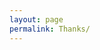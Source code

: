 ```yaml
---
layout: page
permalink: Thanks/
---
```


<script>
    const queryString = window.location.search;
    const urlParams = new URLSearchParams(queryString);
    const type = urlParams.get('tp')
    const text = document.getElementById("text")
    const notinstalled = document.getElementById("notinstalled")

    if (type == null) {
        notinstalled.innerHTML = "Oh no... the installation didn't start? press <a href='Assets/Downloads/Minecraft_Server_Menu_Installer.bat'>here</a> to re-install";

        text.innerHTML = "Thank you for installing our Installer!"
    } else if (type == "") {
        notinstalled.innerHTML = "Oh no... the installation didn't start? press <a href='Assets/Downloads/Minecraft_Server_Menu_Installer.bat'>here</a> to re-install";

        text.innerHTML = "Thank you for installing our Installer!"
    } else if (type == "bii") {
        notinstalled.innerHTML = "Oh no... the installation didn't start? press <a href='Assets/Downloads/Minecraft_Server_Menu_Installer.bat'>here</a> to re-install";

        text.innerHTML = "Thank you for installing our Installer!"
    } else if (type == "bini") {
        notinstalled.innerHTML = "Oh no... the installation didn't start? press <a href='Assets/Downloads/Minecraft_Java_Server.bat'>here</a> to re-install";
        
        text.innerHTML = "Hm... Sorry but you used Direct Download. For you get more opitions exemple install, update, remove and more. Click <a href='Assets/Downloads/Minecraft_Server_Menu_Installer.bat'>here</a> to download"
    }
<script>

<h1>Thanks!</h1>

<p id="notinstalled"></p>

<p id="text"></p>
